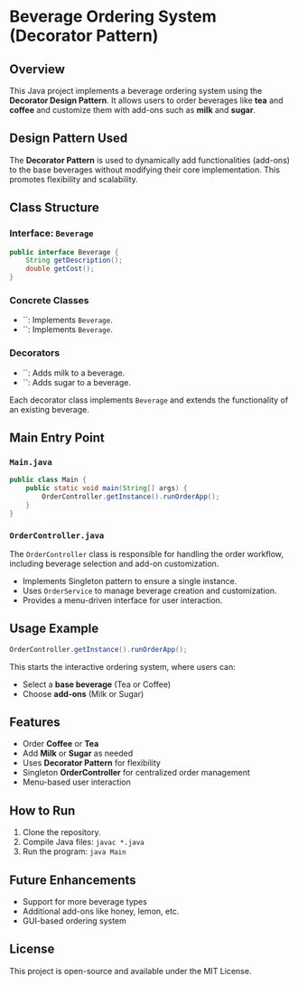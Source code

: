 # Beverage Ordering System (Decorator Pattern)

## Overview

This Java project implements a beverage ordering system using the **Decorator Design Pattern**. It allows users to order beverages like **tea** and **coffee** and customize them with add-ons such as **milk** and **sugar**.

## Design Pattern Used

The **Decorator Pattern** is used to dynamically add functionalities (add-ons) to the base beverages without modifying their core implementation. This promotes flexibility and scalability.

## Class Structure

### Interface: `Beverage`

```java
public interface Beverage {
    String getDescription();
    double getCost();
}
```

### Concrete Classes

- \`\`: Implements `Beverage`.
- \`\`: Implements `Beverage`.

### Decorators

- \`\`: Adds milk to a beverage.
- \`\`: Adds sugar to a beverage.

Each decorator class implements `Beverage` and extends the functionality of an existing beverage.

## Main Entry Point

### `Main.java`

```java
public class Main {
    public static void main(String[] args) {
        OrderController.getInstance().runOrderApp();
    }
}
```

### `OrderController.java`

The `OrderController` class is responsible for handling the order workflow, including beverage selection and add-on customization.

- Implements Singleton pattern to ensure a single instance.
- Uses `OrderService` to manage beverage creation and customization.
- Provides a menu-driven interface for user interaction.

## Usage Example

```java
OrderController.getInstance().runOrderApp();
```

This starts the interactive ordering system, where users can:

- Select a **base beverage** (Tea or Coffee)
- Choose **add-ons** (Milk or Sugar)

## Features

- Order **Coffee** or **Tea**
- Add **Milk** or **Sugar** as needed
- Uses **Decorator Pattern** for flexibility
- Singleton **OrderController** for centralized order management
- Menu-based user interaction

## How to Run

1. Clone the repository.
2. Compile Java files: `javac *.java`
3. Run the program: `java Main`

## Future Enhancements

- Support for more beverage types
- Additional add-ons like honey, lemon, etc.
- GUI-based ordering system

## License

This project is open-source and available under the MIT License.
